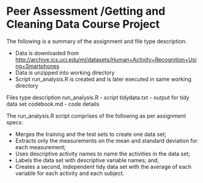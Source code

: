 Peer Assessment /Getting and Cleaning Data Course Project
============
The following is a summary of the assignment and file type description.

- Data is downloaded from http://archive.ics.uci.edu/ml/datasets/Human+Activity+Recognition+Using+Smartphones
- Data is unzipped into working directory
- Script run_analysis.R is created and is later executed in same working directory

Files type description
run_analysis.R - script
tidydata.txt - output for tidy data set
codebook.md - code details

The run_analysis.R script comprises of the following as per assignment specs:
- Merges the training and the test sets to create one data set;
- Extracts only the measurements on the mean and standard deviation for each measurement; 
- Uses descriptive activity names to name the activities in the data set;
- Labels the data set with descriptive variable names; and,
- Creates a second, independent tidy data set with the average of each variable for each activity and each subject.


